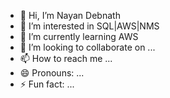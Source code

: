 - 👋 Hi, I’m Nayan Debnath
- 👀 I’m interested in SQL|AWS|NMS
- 🌱 I’m currently learning AWS
- 💞️ I’m looking to collaborate on ...
- 📫 How to reach me ...
- 😄 Pronouns: ...
- ⚡ Fun fact: ...

<!---
rpm7000/rpm7000 is a ✨ special ✨ repository because its `README.md` (this file) appears on your GitHub profile.
You can click the Preview link to take a look at your changes.
--->
